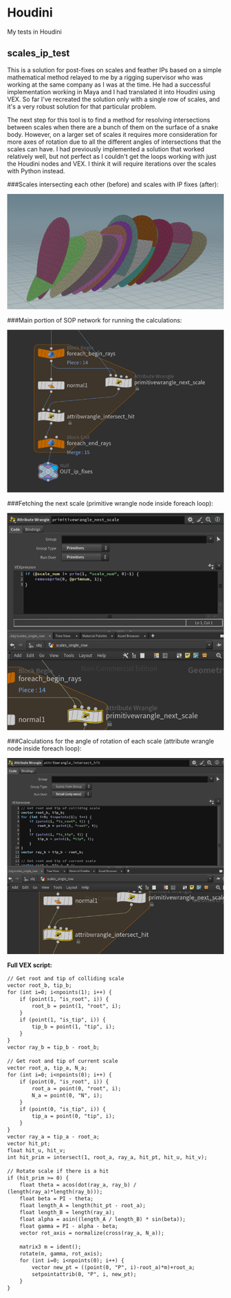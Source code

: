 # Houdini
My tests in Houdini

## scales_ip_test
This is a solution for post-fixes on scales and feather IPs based on a simple mathematical method relayed to me by a rigging supervisor who was working at the same company as I was at the time. He had a successful implementation working in Maya and I had translated it into Houdini using VEX. So far I've recreated the solution only with a single row of scales, and it's a very robust solution for that particular problem. 

The next step for this tool is to find a method for resolving intersections between scales when there are a bunch of them on the surface of a snake body. However, on a larger set of scales it requires more consideration for more axes of rotation due to all the different angles of intersections that the scales can have. I had previously implemented a solution that worked relatively well, but not perfect as I couldn't get the loops working with just the Houdini nodes and VEX. I think it will require iterations over the scales with Python instead.

###Scales intersecting each other (before) and scales with IP fixes (after):

![Gif of scales IPs before and after fix solution.](https://github.com/Jechli/Houdini/blob/main/scales_ip_test/scales_ip_before_after.gif)

###Main portion of SOP network for running the calculations: 

![Main portion of the node network for fixing intersections.](https://github.com/Jechli/Houdini/blob/main/scales_ip_test/main_network.png) 

###Fetching the next scale (primitive wrangle node inside foreach loop):

![Fetching the next scale with a primitive wrangle node.](https://github.com/Jechli/Houdini/blob/main/scales_ip_test/primwrangle_next_scale.png) 

###Calculations for the angle of rotation of each scale (attribute wrangle node inside foreach loop):

![Angle of rotation calculations within attribute wrangle node.](https://github.com/Jechli/Houdini/blob/main/scales_ip_test/attribwrangle_intersect_hit.png) 

**Full VEX script:**

```
// Get root and tip of colliding scale
vector root_b, tip_b;
for (int i=0; i<npoints(1); i++) {
    if (point(1, "is_root", i)) {
        root_b = point(1, "root", i);
    }
    if (point(1, "is_tip", i)) {
        tip_b = point(1, "tip", i);
    }
}
vector ray_b = tip_b - root_b;

// Get root and tip of current scale
vector root_a, tip_a, N_a;
for (int i=0; i<npoints(0); i++) {
    if (point(0, "is_root", i)) {
        root_a = point(0, "root", i);
        N_a = point(0, "N", i);
    }
    if (point(0, "is_tip", i)) {
        tip_a = point(0, "tip", i);
    }
}
vector ray_a = tip_a - root_a;
vector hit_pt;
float hit_u, hit_v;
int hit_prim = intersect(1, root_a, ray_a, hit_pt, hit_u, hit_v);

// Rotate scale if there is a hit
if (hit_prim >= 0) {
    float theta = acos(dot(ray_a, ray_b) / (length(ray_a)*length(ray_b)));
    float beta = PI - theta;
    float length_A = length(hit_pt - root_a);
    float length_B = length(ray_a);
    float alpha = asin((length_A / length_B) * sin(beta));
    float gamma = PI - alpha - beta;
    vector rot_axis = normalize(cross(ray_a, N_a));
    
    matrix3 m = ident(); 
    rotate(m, gamma, rot_axis);
    for (int i=0; i<npoints(0); i++) {
        vector new_pt = ((point(0, "P", i)-root_a)*m)+root_a;
        setpointattrib(0, "P", i, new_pt);
    }
}

```
